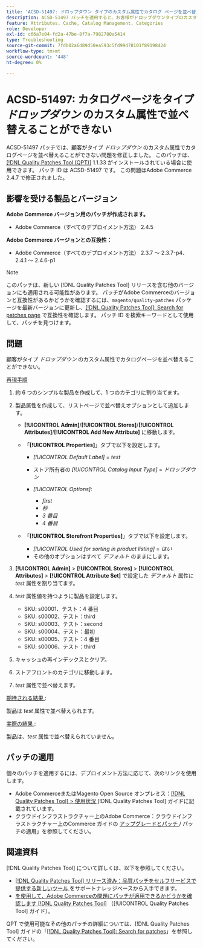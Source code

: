 ```yaml
---
title: 'ACSD-51497: ドロップダウン タイプのカスタム属性でカタログ ページを並べ替えることができません'
description: ACSD-51497 パッチを適用すると、お客様がドロップダウンタイプのカスタム属性でカタログページを並べ替えることができないAdobe Commerceの問題を修正できます。
feature: Attributes, Cache, Catalog Management, Categories
role: Developer
exl-id: c66a7e04-fd2a-47be-8f7a-7982780a5414
type: Troubleshooting
source-git-commit: 7fdb02a6d89d50ea593c5fd99d78101f89198424
workflow-type: tm+mt
source-wordcount: '448'
ht-degree: 0%

---
```


# ACSD-51497: カタログページをタイプ *ドロップダウン* のカスタム属性で並べ替えることができない

ACSD-51497 パッチでは、顧客がタイプ *ドロップダウン* のカスタム属性でカタログページを並べ替えることができない問題を修正しました。 このパッチは、[[!DNL Quality Patches Tool (QPT)]](https://experienceleague.adobe.com/en/docs/commerce-operations/tools/quality-patches-tool/quality-patches-tool-to-self-serve-quality-patches) 1.1.33 がインストールされている場合に使用できます。 パッチ ID は ACSD-51497 です。 この問題はAdobe Commerce 2.4.7 で修正されました。

## 影響を受ける製品とバージョン

**Adobe Commerce バージョン用のパッチが作成されます。**

* Adobe Commerce（すべてのデプロイメント方法） 2.4.5

**Adobe Commerce バージョンとの互換性：**

* Adobe Commerce（すべてのデプロイメント方法） 2.3.7 ～ 2.3.7-p4、2.4.1 ～ 2.4.6-p1

>[!NOTE]
>
>このパッチは、新しい [!DNL Quality Patches Tool] リリースを含む他のバージョンにも適用される可能性があります。 パッチがAdobe Commerceのバージョンと互換性があるかどうかを確認するには、`magento/quality-patches` パッケージを最新バージョンに更新し、[[!DNL Quality Patches Tool]: Search for patches page](https://experienceleague.adobe.com/tools/commerce-quality-patches/index.html) で互換性を確認します。 パッチ ID を検索キーワードとして使用して、パッチを見つけます。

## 問題

顧客がタイプ *ドロップダウン* のカスタム属性でカタログページを並べ替えることができない。

<u> 再現手順 </u>

1. 約 6 つのシンプルな製品を作成して、1 つのカテゴリに割り当てます。
1. 製品属性を作成して、リストページで並べ替えオプションとして追加します。

   * **[!UICONTROL Admin]**/**[!UICONTROL Stores]**/**[!UICONTROL Attributes]**/**[!UICONTROL Add New Attribute]** に移動します。
   * 「**[!UICONTROL Properties]**」タブで以下を設定します。

      * *[!UICONTROL Default Label]* = *test*
      * ストア所有者の *[!UICONTROL Catalog Input Type]* = *ドロップダウン*
      * *[!UICONTROL Options]*:

         * *first*
         * *秒*
         * *3 番目*
         * *4 番目*

   * 「**[!UICONTROL Storefront Properties]**」タブで以下を設定します。

      * *[!UICONTROL Used for sorting in product listing]* = *はい*
      * その他のオプションはすべて *デフォルト* のままにします。

1. **[!UICONTROL Admin]** > **[!UICONTROL Stores]** > **[!UICONTROL Attributes]** > **[!UICONTROL Attribute Set]** で設定した *デフォルト* 属性に *test* 属性を割り当てます。
1. *test* 属性値を持つように製品を設定します。

   * SKU: s00001、テスト：4 番目
   * SKU: s00002、テスト：third
   * SKU: s00003、テスト：second
   * SKU: s00004、テスト：最初
   * SKU: s00005、テスト：4 番目
   * SKU: s00006、テスト：third

1. キャッシュの再インデックスとクリア。
1. ストアフロントのカテゴリに移動します。
1. *test* 属性で並べ替えます。

<u> 期待される結果 </u>:

製品は *test* 属性で並べ替えられます。

<u> 実際の結果 </u>:

製品は、*test* 属性で並べ替えられていません。

## パッチの適用

個々のパッチを適用するには、デプロイメント方法に応じて、次のリンクを使用します。

* Adobe CommerceまたはMagento Open Source オンプレミス：[[!DNL Quality Patches Tool] > 使用状況 ](/help/tools/quality-patches-tool/usage.md) [!DNL Quality Patches Tool] ガイドに記載されています。
* クラウドインフラストラクチャー上のAdobe Commerce：クラウドインフラストラクチャー上のCommerce ガイドの [ アップグレードとパッチ ](https://experienceleague.adobe.com/docs/commerce-cloud-service/user-guide/develop/upgrade/apply-patches.html)/ パッチの適用」を参照してください。

## 関連資料

[!DNL Quality Patches Tool] について詳しくは、以下を参照してください。

* [[!DNL Quality Patches Tool]  リリース済み：品質パッチをセルフサービスで提供する新しいツール ](https://experienceleague.adobe.com/en/docs/commerce-operations/tools/quality-patches-tool/quality-patches-tool-to-self-serve-quality-patches) をサポートナレッジベースから入手できます。
* [ を使用して、Adobe Commerceの問題にパッチが適用できるかどうかを確認します  [!DNL Quality Patches Tool]](/help/tools/quality-patches-tool/patches-available-in-qpt/check-patch-for-magento-issue-with-magento-quality-patches.md) （[!UICONTROL Quality Patches Tool] ガイド）。


QPT で使用可能なその他のパッチの詳細については、[!DNL Quality Patches Tool] ガイドの「[[!DNL Quality Patches Tool]: Search for patches](https://experienceleague.adobe.com/tools/commerce-quality-patches/index.html)」を参照してください。
